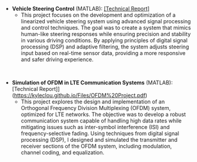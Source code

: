 - <strong>Vehicle Steering Control</strong> (MATLAB): [[Technical Report]](https://kyleclou.github.io/Files/Vehicle%20Steering%20Project%20Report.pdf)
    - This project focuses on the development and optimization of a linearized vehicle steering system using advanced signal processing and control techniques. The goal was to create a system that mimics human-like steering responses while ensuring precision and stability in various driving conditions. By applying principles of digital signal processing (DSP) and adaptive filtering, the system adjusts steering input based on real-time sensor data, providing a more responsive and safer driving experience.
<br/>

- <strong>Simulation of OFDM in LTE Communication Systems</strong>  (MATLAB): [Technical Report]](https://kyleclou.github.io/Files/OFDM%20Project.pdf)
    - This project explores the design and implementation of an Orthogonal Frequency Division Multiplexing (OFDM) system, optimized for LTE networks. The objective was to develop a robust communication system capable of handling high data rates while mitigating issues such as inter-symbol interference (ISI) and frequency-selective fading. Using techniques from digital signal processing (DSP), I designed and simulated the transmitter and receiver sections of the OFDM system, including modulation, channel coding, and equalization. 